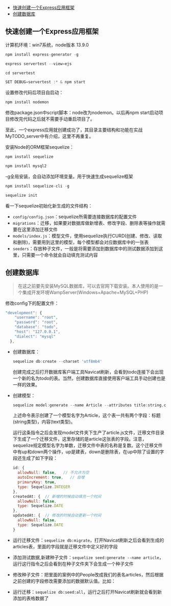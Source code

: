 - [快速创建一个Express应用框架](#快速创建一个express应用框架)
- [创建数据库](#创建数据库)

## 快速创建一个Express应用框架

计算机环境：win7系统，node版本 13.9.0

```javascript
npm install express-generator -g

express servertest --view=ejs

cd servertest

SET DEBUG=servertest :* & npm start
```
设置修改代码后项目自启动：
```javascript
npm install nodemon
```
修改package.json中script脚本：node改为nodemon。以后再npm start启动项目修改完代码之后就不需要手动重启项目了。

至此，一个express应用就创建成功了，其目录主要结构和功能在实战MyTODO_server中有介绍，这里不再重复。

安装Node的ORM框架sequelize：
```javascript
npm install sequelize

npm install mysql2
```

-g全局安装，会自动添加环境变量。用于快速生成sequelize框架
```javascript
npm install sequelize-cli -g

sequelize init
```
看一下sequelize初始化新生成的文件结构：

- `config/config.json`：sequelize所需要连接数据库的配置文件
- `migrations`：迁移，如果要对数据库做新增表、修改字段、删除表等操作就需要在这里添加迁移文件
- `models/index.js`：模型文件，使用sequelize执行CURD(创建、修改、读取和删除)，需要用到这里的模型，每个模型都会对应数据库中的一张表
- `seeders`：存放种子文件，一般是将需要添加到数据库中的测试数据添加到这里，只需要一个命令就会自动填充测试内容

## 创建数据库

> 在这之前要先安装MySQL数据库，可以去官网下载安装。本人使用的是一个集成开发环境WampServer(Windows+Apache+MySQL+PHP)

修改config下的配置文件：
```javascript
"development": {
    "username": "root",
    "password": "root",
    "database": "todo",
    "host": "127.0.0.1",
    "dialect": "mysql"
  },
```

- 创建数据库：
    ```javascript
    sequelize db:create --charset 'utf8mb4'
    ```
    创建完成之后打开数据库客户端工具Navicat刷新，会看到todo连接下会出现一个新的名为todo的表。当然，创建数据库直接使用客户端工具手动创建也是一样的效果。

- 创建模型：
  ```javascript
  sequelize model:generate --name Article --attributes title:string,context:text
  ```
  上述命令表示创建了一个模型名字为Article，这个表一共有两个字段：标题(string类型)，内容(text类型)。
  
  运行这条指令之后会发现model文件夹下生产了article.js文件，迁移文件目录下生成了一个迁移文件，这里存储的是article这张表的字段。注意，sequelize规定模型名字为单数，迁移文件中表的名称是复数。这个迁移文件中有up和down两个操作，up是建表，down是删除表，在up中除了设置的字段还生成了如下字段：
  ```javascript
  id: {
    allowNull: false,   // 不允许为空
    autoIncrement: true,   // 自增
    primaryKey: true,
    type: Sequelize.INTEGER
  },
  createdAt: {  // 新增的时候自动填充一个时间
    allowNull: false,
    type: Sequelize.DATE
  },
  updatedAt: {  // 修改的时候自动更新一个时间
    allowNull: false,
    type: Sequelize.DATE
  }
  ```
- 运行迁移文件：`sequelize db:migrate`，打开Navicat刷新之后会看到生成的articles表，里面的字段就是迁移文件中定义好的字段
- 添加测试数据,新建种子文件：`sequelize seed:generate --name article`，运行这行指令之后会看到在种子文件夹下会生成一个种子文件
- 修改种子文件：把里面的案例中的People改成我们的表名articles，然后根据之前创建的字段修改需要添加的数据默认值。比如：
- 运行迁移：`sequelize db:seed:all`，运行之后打开Navicat刷新就会看到新添加的表格数据了

